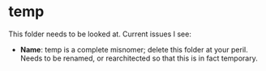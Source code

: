 # temp

This folder needs to be looked at. Current issues I see:
- **Name**: temp is a complete misnomer; delete this folder at your peril. Needs to be renamed, or rearchitected so that this is in fact temporary.
